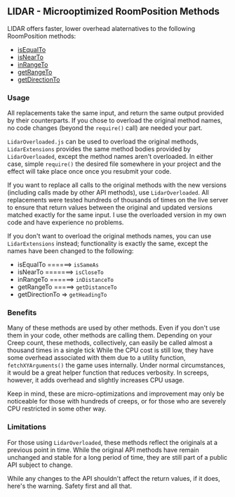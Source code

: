## LIDAR - Microoptimized RoomPosition Methods
LIDAR offers faster, lower overhead alaternatives to the following RoomPosition methods:
 * [isEqualTo](https://docs.screeps.com/api/#RoomPosition.isEqualTo)
 * [isNearTo](https://docs.screeps.com/api/#RoomPosition.isNearTo)
 * [inRangeTo](https://docs.screeps.com/api/#RoomPosition.inRangeTo)
 * [getRangeTo](https://docs.screeps.com/api/#RoomPosition.getRangeTo)
 * [getDirectionTo](https://docs.screeps.com/api/#RoomPosition.getDirectionTo)

### Usage
All replacements take the same input, and return the same output provided by their counterparts.  If you chose to overload the original method names, no code changes (beyond the `require()` call) are needed your part.

`LidarOverloaded.js` can be used to overload the original methods, `LidarExtensions` provides the same method bodies provided by `LidarOverloaded`, except the method names aren't overloaded.  In either case, simple `require()` the desired file somewhere in your project and the effect will take place once once you resubmit your code.

If you want to replace all calls to the original methods with the new versions (including calls made by other API methods), use `LidarOverloaded`.  All replacements were tested hundreds of thousands of times on the live server to ensure that return values between the original and updated versions matched exactly for the same input.  I use the overloaded version in my own code and have experience no problems.

If you don't want to overload the original methods names, you can use `LidarExtensions` instead; functionality is exactly the same, except the names have been changed to the following:
  * isEqualTo ======> `isSameAs`
  * isNearTo =======> `isCloseTo`
  * inRangeTo ======> `inDistanceTo`
  * getRangeTo =====> `getDistanceTo`
  * getDirectionTo => `getHeadingTo`


### Benefits
Many of these methods are used by other methods.  Even if you don't use them in your code, other methods are calling them.  Depending on your Creep count, these methods, collectively, can easily be called almost a thousand times in a single tick   While the CPU cost is still low, they have some overhead associated with them due to a utility function, `fetchXYArguments()` the game uses internally.  Under normal circumstances, it would be a great helper function that reduces verbosity.  In screeps, however, it adds overhead and slightly increases CPU usage.

Keep in mind, these are micro-optimizations and improvement may only be noticeable for those with hundreds of creeps, or for those who are severely CPU restricted in some other way.

### Limitations
For those using `LidarOverloaded`, these methods reflect the originals at a previous point in time.  While the original API methods have remain unchanged and stable for a long period of time, they are still part of a public API subject to change.

While any changes to the API shouldn't affect the return values, if it does, here's the warning.  Safety first and all that.
